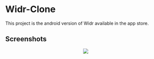 # Widr-Clone
This project is the android version of Widr available in the app store.


## Screenshots
<div align="center">
<img src="https://github.com/LeothosThoren/Widr-Clone/blob/master/gif/widr.gif">
</div>
